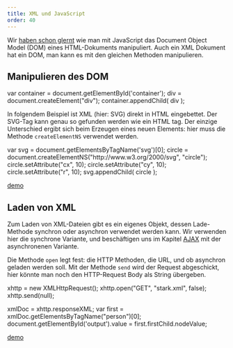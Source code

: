 ```yaml
---
title: XML und JavaScript
order: 40
---
```



Wir [haben schon glernt](/javascript-dom/dom/) wie man mit
JavaScript das Document Object Model (DOM) eines HTML-Dokuments
manipuliert.  Auch ein XML Dokument hat ein DOM, man kann
es mit den gleichen Methoden manipulieren.

## Manipulieren des DOM

<javascript caption="Element einfügen in HML">
var container = document.getElementById('container');
div = document.createElement("div");
container.appendChild( div );
</javascript>

In folgendem Beispiel ist XML (hier: SVG) direkt in HTML eingebettet.
Der SVG-Tag kann genau so gefunden werden wie ein HTML tag.
Der einzige Unterschied ergibt sich beim Erzeugen eines 
neuen Elements: hier muss die Methode `createElementNS` verwendet werden.

<javascript caption="Element einfügen in XML (SVG)">
var svg = document.getElementsByTagName('svg')[0];
circle = document.createElementNS("http://www.w3.org/2000/svg", "circle");
circle.setAttribute("cx", 10);
circle.setAttribute("cy", 10);
circle.setAttribute("r", 10);
svg.appendChild( circle );  
</javascript>

[demo](/images/js-und-xml-dom.html)

## Laden von XML 

Zum Laden von XML-Dateien gibt es ein eigenes Objekt, dessen Lade-Methode
synchron oder asynchron verwendet werden kann.  Wir verwenden
hier die synchrone Variante, und beschäftigen uns im
Kapitel [AJAX](/applied-javascript/ajax/) mit der asynchronenen Variante.

Die Methode `open` legt fest: die HTTP Methoden, die URL, und ob
asynchron geladen werden soll.  Mit der Methode `send` wird der
Request abgeschickt, hier könnte man noch den HTTP-Request Body als
String übergeben.


<javascript>
xhttp = new XMLHttpRequest();
xhttp.open("GET", "stark.xml", false);
xhttp.send(null);

xmlDoc = xhttp.responseXML;
var first = xmlDoc.getElementsByTagName("person")[0];
document.getElementById('output').value = first.firstChild.nodeValue;
</javascript>


[demo](/images/load-xml.html)
